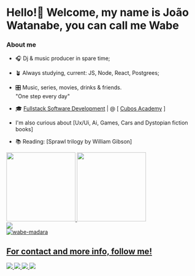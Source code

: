 # Hello!👋 Welcome, my name is João Watanabe, you can call me Wabe
  
### About me  

  - 🎧 Dj & music producer in spare time;
  - 🪴 Always studying, current: JS, Node, React, Postgrees;
  - 🎛 Music, series, movies, drinks & friends.  
       "One step every day"
  - 🎓 [Fullstack Software Development](https://cubos.academy/cursos/desenvolvimento-de-software-v2) | @ [ [Cubos Academy](https://cubos.academy/) ]
  
  - I'm also curious about [Ux/Ui, Ai, Games, Cars and Dystopian fiction books]
  - 📚 Reading: [Sprawl trilogy by William Gibson]


  <div>
    <a href="https://github.com/wabemusic">
    <img height="180em" src="https://github-readme-stats.vercel.app/api/top-langs/?username=wabemusic&layout=compact&langs_count=6&theme=merko"/>
    <img height="180em" src="https://github-readme-stats.vercel.app/api?username=wabemusic&show_icons=true&theme=merko&include_all_commits=true&count_private=true"/>
  </div>
  
  
  <div style="display: inline_block">
    <img src="https://skillicons.dev/icons?i=html,css,js,git,postgres,react,ts,vscode,ableton"
  </div>
 
  <div>
    <img aling="right" alt="wabe-madara" src="https://c.tenor.com/QErSwRpiyKcAAAAM/ghost-of-the-uchiha-naruto-shippuden.gif"
  </div>
  
  ## For contact and more info, follow me! 
  
  <div> 
    <a href="https://instagram.com/wabemusic" target="_blank">
      <img src="https://img.shields.io/badge/-Instagram-%23E4405F?style=for-the-badge&logo=instagram&logoColor=white" target="_blank">
    </a>
    <a href="https://discord.gg/KYFaew5N" target="_blank">
      <img src="https://img.shields.io/badge/Discord-7289DA?style=for-the-badge&logo=discord&logoColor=white" target="_blank">
    </a> 
    <a href="mailto:jvwatanabe@gmail.com">
      <img src="https://img.shields.io/badge/-Gmail-%23333?style=for-the-badge&logo=gmail&logoColor=white" target="_blank">
    </a>
    <a href="https://www.linkedin.com/in/jvwatanabe/" target="_blank">
      <img src="https://img.shields.io/badge/-LinkedIn-%230077B5?style=for-the-badge&logo=linkedin&logoColor=white" target="_blank">
    </a>
  </div>
